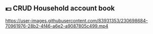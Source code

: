 ## 💵 CRUD Household account book

https://user-images.githubusercontent.com/83931353/230698684-70961976-28b2-4f46-a6e2-a9087805c499.mp4

